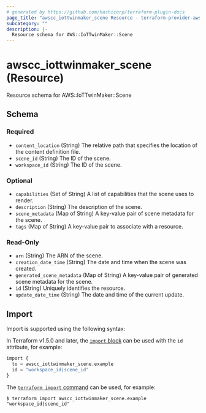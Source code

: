 ```yaml
---
# generated by https://github.com/hashicorp/terraform-plugin-docs
page_title: "awscc_iottwinmaker_scene Resource - terraform-provider-awscc"
subcategory: ""
description: |-
  Resource schema for AWS::IoTTwinMaker::Scene
---
```


# awscc_iottwinmaker_scene (Resource)

Resource schema for AWS::IoTTwinMaker::Scene



<!-- schema generated by tfplugindocs -->
## Schema

### Required

- `content_location` (String) The relative path that specifies the location of the content definition file.
- `scene_id` (String) The ID of the scene.
- `workspace_id` (String) The ID of the scene.

### Optional

- `capabilities` (Set of String) A list of capabilities that the scene uses to render.
- `description` (String) The description of the scene.
- `scene_metadata` (Map of String) A key-value pair of scene metadata for the scene.
- `tags` (Map of String) A key-value pair to associate with a resource.

### Read-Only

- `arn` (String) The ARN of the scene.
- `creation_date_time` (String) The date and time when the scene was created.
- `generated_scene_metadata` (Map of String) A key-value pair of generated scene metadata for the scene.
- `id` (String) Uniquely identifies the resource.
- `update_date_time` (String) The date and time of the current update.

## Import

Import is supported using the following syntax:

In Terraform v1.5.0 and later, the [`import` block](https://developer.hashicorp.com/terraform/language/import) can be used with the `id` attribute, for example:

```terraform
import {
  to = awscc_iottwinmaker_scene.example
  id = "workspace_id|scene_id"
}
```

The [`terraform import` command](https://developer.hashicorp.com/terraform/cli/commands/import) can be used, for example:

```shell
$ terraform import awscc_iottwinmaker_scene.example "workspace_id|scene_id"
```
